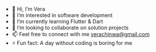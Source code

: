 - 👋 Hi, I’m Vera
- 👀 I’m interested in software development
- 🌱 I’m currently learning Flutter & Dart
- 💞️ I’m looking to collaborate on solution projects
- 📫 Feel free to connect with me verachinwa@gmail.com
- ⚡ Fun fact: A day without coding is boring for me 

<!---
VeraVechy/VeraVechy is a ✨ special ✨ repository because its `README.md` (this file) appears on your GitHub profile.
You can click the Preview link to take a look at your changes.
--->
